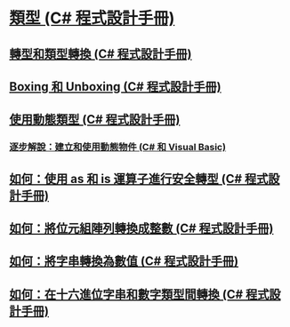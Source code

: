 # [類型 (C# 程式設計手冊)](index.md)
## [轉型和類型轉換 (C# 程式設計手冊)](casting-and-type-conversions.md)
## [Boxing 和 Unboxing (C# 程式設計手冊)](boxing-and-unboxing.md)
## [使用動態類型 (C# 程式設計手冊)](using-type-dynamic.md)
### [逐步解說：建立和使用動態物件 (C# 和 Visual Basic)](walkthrough-creating-and-using-dynamic-objects.md)
## [如何：使用 as 和 is 運算子進行安全轉型 (C# 程式設計手冊)](how-to-safely-cast-by-using-as-and-is-operators.md)
## [如何：將位元組陣列轉換成整數 (C# 程式設計手冊)](how-to-convert-a-byte-array-to-an-int.md)
## [如何：將字串轉換為數值 (C# 程式設計手冊)](how-to-convert-a-string-to-a-number.md)
## [如何：在十六進位字串和數字類型間轉換 (C# 程式設計手冊)](how-to-convert-between-hexadecimal-strings-and-numeric-types.md)
